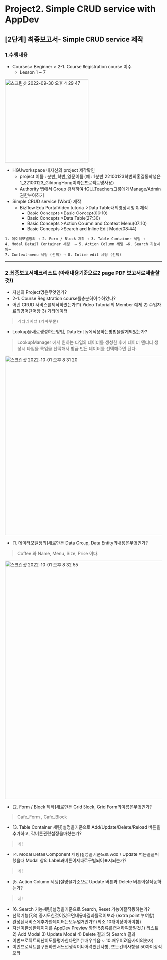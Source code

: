 # Project2. Simple CRUD service with AppDev

## [2단계] 최종보고서- Simple CRUD service 제작

### 1.수행내용
- Courses> Beginner > 2-1. Course Registration course 이수
  - Lesson 1 ~ 7
<img width="268" alt="스크린샷 2022-09-30 오후 4 29 47" src="https://user-images.githubusercontent.com/103713510/193215622-10310eac-a0ce-4bc2-bdc9-98969cd8a43f.png">


- HGUworkspace 내자신의 project 제작확인
  - project 이름 : 분반_학번_영문이름 (예 : 1분반 22100123학번의홍길동학생은1_22100123_GildongHong이라는프로젝트명사용)
  - Authority 탭에서 Group 검색하여HGU_Teachers그룹에게Manage/Admin권한부여하기
- Simple CRUD service (Word) 제작
  - Bizflow Edu PortalVideo tutorial >Data Table내의영상시청 & 제작
    - Basic Concepts >Basic Concept(06:10)
    - Basic Concepts >Data Table(27:30)
    - Basic Concepts >Action Column and Context Menu(07:10)
    - Basic Concepts >Search and Inline Edit Mode(08:44)

```
1. 데이터모델정의 → 2. Form / Block 제작 → 3. Table Container 세팅 →
4. Modal Detail Container 세팅  → 5. Action Column 세팅 →6. Search 기능세팅→ 
7. Context-menu 세팅 (선택) → 8. Inline edit 세팅 (선택)
```
-------
### 2.최종보고서체크리스트 (아래내용기준으로2 page PDF 보고서로제출할것!)
- 자신의 Project명은무엇인가?
- 2-1. Course Registration course를충분히이수하였나?
- 어떤 CRUD 서비스를제작하였는가?1) Video Tutorial의 Member 예제  2) 수업자료의영어단어장  3) 기타데이터
> 기타데이터 (커피주문)

- Lookup을새로생성하는방법, Data Entity에적용하는방법을알게되었는가?
> LookupManager 에서 원하는 타입의 데이터를 생성한 후에 데이터 엔티티 생성시 타입을 룩업을 선택해서 방금 만든 데이터를 선택해주면 된다.
<img width="577" alt="스크린샷 2022-10-01 오후 8 31 20" src="https://user-images.githubusercontent.com/103713510/193407479-2b5940e0-2174-45c9-9b12-dc4731281308.png">



- [1. 데이터모델정의]새로만든 Data Group, Data Entity의내용은무엇인가?
> Coffee 와 Name, Menu, Size, Price 이다.
<img width="766" alt="스크린샷 2022-10-01 오후 8 32 55" src="https://user-images.githubusercontent.com/103713510/193407530-fad7b5fe-ae46-4322-b153-57c2bb5dd6bd.png">


- [2. Form / Block 제작]새로만든 Grid Block, Grid Form의이름은무엇인가?
> Cafe_Form , Cafe_Block


- [3. Table Container 세팅]설명을기준으로 Add/Update/Delete/Reload 버튼을추가하고, 각버튼관련설정을마쳤는가?
> 네!


- [4. Modal Detail Component 세팅]설명을기준으로 Add / Update 버튼을클릭했을때 Modal 창의 Label과버튼이제대로구별되어표시되는가?
> 네!


- [5. Action Column 세팅]설명을기준으로 Update 버튼과 Delete 버튼이잘작동하는가?
> 네!


- [6. Search 기능세팅]설명을기준으로 Search, Reset 기능이잘작동하는가?
- 선택기능(7,8) 중시도한것이있으면내용과결과를적어보라 (extra point 부여함)
- 완성된서비스에추가한데이터는모두몇개인가? (최소 10개이상이어야함)
- 자신이완성한페이지를 AppDev Preview 화면 5종류를캡쳐하여붙일것.1) 리스트 2) Add Modal 3) Update Modal 4) Delete 결과 5) Search 결과
- 이번프로젝트의난이도를평가한다면?  (1:매우쉬움 ~ 10:매우어려움사이의숫자)
- 이번프로젝트를구현하면서느낀생각이나어려웠던사항, 또는건의사항을 50자이상적으라
